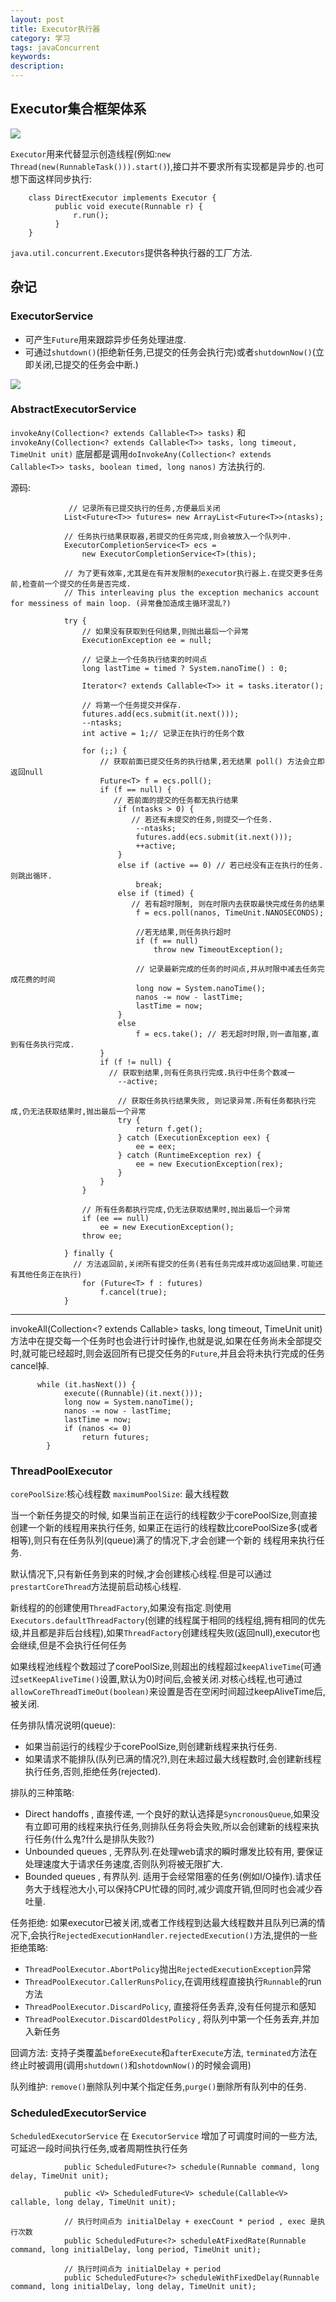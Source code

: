 ```yaml
---
layout: post
title: Executor执行器
category: 学习
tags: javaConcurrent
keywords:
description:
---
```


## Executor集合框架体系

![](/assets/picture/2016-07-25_executor.png)

`Executor`用来代替显示创造线程(例如:`new Thread(new(RunnableTask())).start()`),接口并不要求所有实现都是异步的.也可想下面这样同步执行:

        class DirectExecutor implements Executor {
              public void execute(Runnable r) {
                  r.run();
              }
        }


`java.util.concurrent.Executors`提供各种执行器的工厂方法.

## 杂记

### ExecutorService

* 可产生`Future`用来跟踪异步任务处理进度.
* 可通过`shutdown()`(拒绝新任务,已提交的任务会执行完)或者`shutdownNow()`(立即关闭,已提交的任务会中断.)

![](/assets/picture/2016-07-25_executorService_method.png)

### AbstractExecutorService
`invokeAny(Collection<? extends Callable<T>> tasks)` 和 `invokeAny(Collection<? extends Callable<T>> tasks, long timeout, TimeUnit unit)` 底层都是调用`doInvokeAny(Collection<? extends Callable<T>> tasks, boolean timed, long nanos)` 方法执行的.

源码:


                 // 记录所有已提交执行的任务,方便最后关闭
                List<Future<T>> futures= new ArrayList<Future<T>>(ntasks);

                // 任务执行结果获取器,若提交的任务完成,则会被放入一个队列中.
                ExecutorCompletionService<T> ecs =
                    new ExecutorCompletionService<T>(this);

                // 为了更有效率,尤其是在有并发限制的executor执行器上.在提交更多任务前,检查前一个提交的任务是否完成.
                // This interleaving plus the exception mechanics account for messiness of main loop. (异常叠加造成主循环混乱?)

                try {
                    // 如果没有获取到任何结果,则抛出最后一个异常
                    ExecutionException ee = null;

                    // 记录上一个任务执行结束的时间点
                    long lastTime = timed ? System.nanoTime() : 0;

                    Iterator<? extends Callable<T>> it = tasks.iterator();

                    // 将第一个任务提交并保存.
                    futures.add(ecs.submit(it.next()));
                    --ntasks;
                    int active = 1;// 记录正在执行的任务个数

                    for (;;) {
                        // 获取前面已提交任务的执行结果,若无结果 poll() 方法会立即返回null
                        Future<T> f = ecs.poll();
                        if (f == null) {
                           // 若前面的提交的任务都无执行结果
                            if (ntasks > 0) {
                               // 若还有未提交的任务,则提交一个任务.
                                --ntasks;
                                futures.add(ecs.submit(it.next()));
                                ++active;
                            }
                            else if (active == 0) // 若已经没有正在执行的任务.则跳出循环.
                                break;
                            else if (timed) {
                               // 若有超时限制, 则在时限内去获取最快完成任务的结果
                                f = ecs.poll(nanos, TimeUnit.NANOSECONDS);

                                //若无结果,则任务执行超时
                                if (f == null)
                                    throw new TimeoutException();

                                // 记录最新完成的任务的时间点,并从时限中减去任务完成花费的时间
                                long now = System.nanoTime();
                                nanos -= now - lastTime;
                                lastTime = now;
                            }
                            else
                                f = ecs.take(); // 若无超时时限,则一直阻塞,直到有任务执行完成.
                        }
                        if (f != null) {
                          // 获取到结果,则有任务执行完成.执行中任务个数减一
                            --active;

                            // 获取任务执行结果失败, 则记录异常.所有任务都执行完成,仍无法获取结果时,抛出最后一个异常
                            try {
                                return f.get();
                            } catch (ExecutionException eex) {
                                ee = eex;
                            } catch (RuntimeException rex) {
                                ee = new ExecutionException(rex);
                            }
                        }
                    }

                    // 所有任务都执行完成,仍无法获取结果时,抛出最后一个异常
                    if (ee == null)
                        ee = new ExecutionException();
                    throw ee;

                } finally {
                  // 方法返回前,关闭所有提交的任务(若有任务完成并成功返回结果.可能还有其他任务正在执行)
                    for (Future<T> f : futures)
                        f.cancel(true);
                }
-----

invokeAll(Collection<? extends Callable<T>> tasks, long timeout, TimeUnit unit) 方法中在提交每一个任务时也会进行计时操作,也就是说,如果在任务尚未全部提交时,就可能已经超时,则会返回所有已提交任务的`Future`,并且会将未执行完成的任务cancel掉.

          while (it.hasNext()) {
                execute((Runnable)(it.next()));
                long now = System.nanoTime();
                nanos -= now - lastTime;
                lastTime = now;
                if (nanos <= 0)
                    return futures;
            }


### ThreadPoolExecutor
`corePoolSize`:核心线程数
`maximumPoolSize`: 最大线程数

当一个新任务提交的时候, 如果当前正在运行的线程数少于corePoolSize,则直接创建一个新的线程用来执行任务,
如果正在运行的线程数比corePoolSize多(或者相等),则只有在任务队列(queue)满了的情况下,才会创建一个新的
线程用来执行任务.

默认情况下,只有新任务到来的时候,才会创建核心线程.但是可以通过`prestartCoreThread`方法提前启动核心线程.

新线程的的创建使用`ThreadFactory`,如果没有指定.则使用`Executors.defaultThreadFactory`(创建的线程属于相同的线程组,拥有相同的优先级,并且都是非后台线程),如果`ThreadFactory`创建线程失败(返回null),executor也会继续,但是不会执行任何任务

如果线程池线程个数超过了corePoolSize,则超出的线程超过`keepAliveTime`(可通过`setKeepAliveTime()`设置,默认为0)时间后,会被关闭.对核心线程,也可通过`allowCoreThreadTimeOut(boolean)`来设置是否在空闲时间超过keepAliveTime后,被关闭.

任务排队情况说明(queue):
* 如果当前运行的线程少于corePoolSize,则创建新线程来执行任务.
* 如果请求不能排队(队列已满的情况?),则在未超过最大线程数时,会创建新线程执行任务,否则,拒绝任务(rejected).

排队的三种策略:
*  Direct handoffs , 直接传递, 一个良好的默认选择是`SyncronousQueue`,如果没有立即可用的线程来执行任务,则排队任务将会失败,所以会创建新的线程来执行任务(什么鬼?什么是排队失败?)
* Unbounded queues , 无界队列.在处理web请求的瞬时爆发比较有用, 要保证处理速度大于请求任务速度,否则队列将被无限扩大.
*   Bounded queues , 有界队列. 适用于会经常阻塞的任务(例如I/O操作).请求任务大于线程池大小,可以保持CPU忙碌的同时,减少调度开销,但同时也会减少吞吐量.

任务拒绝:
如果executor已被关闭,或者工作线程到达最大线程数并且队列已满的情况下,会执行`RejectedExecutionHandler.rejectedExecution()`方法,提供的一些拒绝策略:
* `ThreadPoolExecutor.AbortPolicy`抛出`RejectedExecutionException`异常
* `ThreadPoolExecutor.CallerRunsPolicy`,在调用线程直接执行`Runnable`的run方法
* `ThreadPoolExecutor.DiscardPolicy`, 直接将任务丢弃,没有任何提示和感知
* `ThreadPoolExecutor.DiscardOldestPolicy` , 将队列中第一个任务丢弃,并加入新任务

回调方法:
支持子类覆盖`beforeExecute`和`afterExecute`方法, `terminated`方法在终止时被调用(调用`shutdown()`和`shotdownNow()`的时候会调用)

队列维护:
`remove()`删除队列中某个指定任务,`purge()`删除所有队列中的任务.

### ScheduledExecutorService
`ScheduledExecutorService` 在 `ExecutorService` 增加了可调度时间的一些方法,可延迟一段时间执行任务,或者周期性执行任务

                public ScheduledFuture<?> schedule(Runnable command, long delay, TimeUnit unit);

                public <V> ScheduledFuture<V> schedule(Callable<V> callable, long delay, TimeUnit unit);

                // 执行时间点为 initialDelay + execCount * period , exec 是执行次数
                public ScheduledFuture<?> scheduleAtFixedRate(Runnable command, long initialDelay, long period, TimeUnit unit);

                // 执行时间点为 initialDelay + period
                public ScheduledFuture<?> scheduleWithFixedDelay(Runnable command, long initialDelay, long delay, TimeUnit unit);
